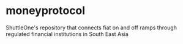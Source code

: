 # moneyprotocol
ShuttleOne's repository that connects fiat on and off ramps through regulated financial institutions in South East Asia

